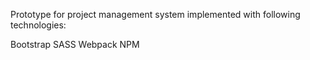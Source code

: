 Prototype for project management system implemented with following technologies:

Bootstrap
SASS
Webpack
NPM
